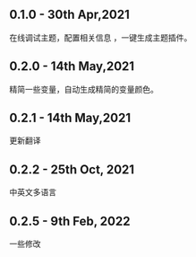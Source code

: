 ## 0.1.0 - 30th Apr,2021
在线调试主题，配置相关信息 ，一键生成主题插件。

## 0.2.0 - 14th May,2021
精简一些变量，自动生成精简的变量颜色。

## 0.2.1 - 14th May,2021
更新翻译

## 0.2.2 - 25th Oct, 2021 

中英文多语言

## 0.2.5 - 9th Feb, 2022

一些修改